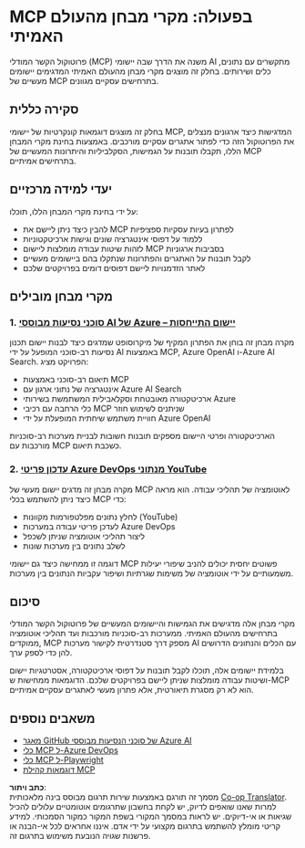 <!--
CO_OP_TRANSLATOR_METADATA:
{
  "original_hash": "6c11b6162171abc895ed75d1e0f368a3",
  "translation_date": "2025-06-20T19:09:28+00:00",
  "source_file": "09-CaseStudy/README.md",
  "language_code": "he"
}
-->
# MCP בפעולה: מקרי מבחן מהעולם האמיתי

פרוטוקול הקשר המודלי (MCP) משנה את הדרך שבה יישומי AI מתקשרים עם נתונים, כלים ושירותים. בחלק זה מוצגים מקרי מבחן מהעולם האמיתי המדגימים יישומים מעשיים של MCP בתרחישים עסקיים מגוונים.

## סקירה כללית

בחלק זה מוצגים דוגמאות קונקרטיות של יישומי MCP, המדגישות כיצד ארגונים מנצלים את הפרוטוקול הזה כדי לפתור אתגרים עסקיים מורכבים. באמצעות בחינת מקרי המבחן הללו, תקבלו תובנות על הגמישות, הסקלביליות והיתרונות המעשיים של MCP בתרחישים אמיתיים.

## יעדי למידה מרכזיים

על ידי בחינת מקרי המבחן הללו, תוכלו:

- להבין כיצד ניתן ליישם את MCP לפתרון בעיות עסקיות ספציפיות  
- ללמוד על דפוסי אינטגרציה שונים וגישות ארכיטקטוניות  
- לזהות שיטות עבודה מומלצות ליישום MCP בסביבות ארגוניות  
- לקבל תובנות על האתגרים והפתרונות שנתקלו בהם ביישומים מעשיים  
- לאתר הזדמנויות ליישם דפוסים דומים בפרויקטים שלכם

## מקרי מבחן מובילים

### 1. [סוכני נסיעות מבוססי AI של Azure – יישום התייחסות](./travelagentsample.md)

מקרה מבחן זה בוחן את הפתרון המקיף של מיקרוסופט שמדגים כיצד לבנות יישום תכנון נסיעות רב-סוכני המופעל על ידי AI באמצעות MCP, Azure OpenAI ו-Azure AI Search. הפרויקט מציג:

- תיאום רב-סוכני באמצעות MCP  
- אינטגרציה של נתוני ארגון עם Azure AI Search  
- ארכיטקטורה מאובטחת וסקלאבילית המשתמשת בשירותי Azure  
- כלי הרחבה עם רכיבי MCP שניתנים לשימוש חוזר  
- חוויית משתמש שיחתית המופעלת על ידי Azure OpenAI

הארכיטקטורה ופרטי היישום מספקים תובנות חשובות לבניית מערכות רב-סוכניות מורכבות עם MCP כשכבת תיאום.

### 2. [עדכון פריטי Azure DevOps מנתוני YouTube](./UpdateADOItemsFromYT.md)

מקרה מבחן זה מדגים יישום מעשי של MCP לאוטומציה של תהליכי עבודה. הוא מראה כיצד ניתן להשתמש בכלי MCP כדי:

- לחלץ נתונים מפלטפורמות מקוונות (YouTube)  
- לעדכן פריטי עבודה במערכות Azure DevOps  
- ליצור תהליכי אוטומציה שניתן לשכפל  
- לשלב נתונים בין מערכות שונות

דוגמה זו ממחישה כיצד גם יישומי MCP פשוטים יחסית יכולים להניב שיפורי יעילות משמעותיים על ידי אוטומציה של משימות שגרתיות ושיפור עקביות הנתונים בין מערכות.

## סיכום

מקרי מבחן אלה מדגישים את הגמישות והיישומים המעשיים של פרוטוקול הקשר המודלי בתרחישים מהעולם האמיתי. ממערכות רב-סוכניות מורכבות ועד תהליכי אוטומציה ממוקדים, MCP מספק דרך סטנדרטית לקישור מערכות AI עם הכלים והנתונים הדרושים להן כדי לספק ערך.

בלמידת יישומים אלה, תוכלו לקבל תובנות על דפוסי ארכיטקטורה, אסטרטגיות יישום ושיטות עבודה מומלצות שניתן ליישם בפרויקטים שלכם. הדוגמאות ממחישות ש-MCP הוא לא רק מסגרת תיאורטית, אלא פתרון מעשי לאתגרים עסקיים אמיתיים.

## משאבים נוספים

- [מאגר GitHub של סוכני הנסיעות מבוססי Azure AI](https://github.com/Azure-Samples/azure-ai-travel-agents)  
- [כלי MCP ל-Azure DevOps](https://github.com/microsoft/azure-devops-mcp)  
- [כלי MCP ל-Playwright](https://github.com/microsoft/playwright-mcp)  
- [דוגמאות קהילת MCP](https://github.com/microsoft/mcp)

**כתב ויתור**:  
מסמך זה תורגם באמצעות שירות תרגום מבוסס בינה מלאכותית [Co-op Translator](https://github.com/Azure/co-op-translator). למרות שאנו שואפים לדיוק, יש לקחת בחשבון שתרגומים אוטומטיים עלולים להכיל שגיאות או אי-דיוקים. יש לראות במסמך המקורי בשפת המקור כמקור הסמכותי. למידע קריטי מומלץ להשתמש בתרגום מקצועי על ידי אדם. איננו אחראים לכל אי-הבנה או פרשנות שגויה הנובעת משימוש בתרגום זה.